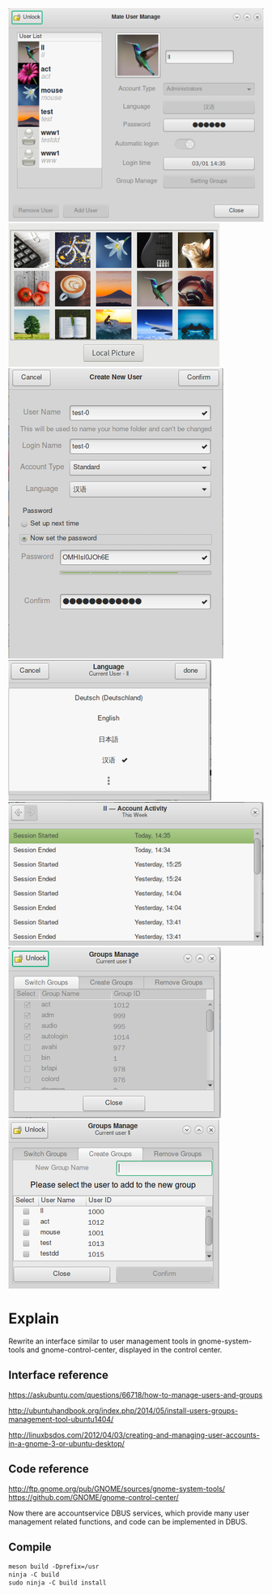 
![Homepage:](https://github.com/zhuyaliang/images/blob/master/000.png)
![Choose Images:](https://github.com/zhuyaliang/images/blob/master/001.png)
![Add User:](https://github.com/zhuyaliang/images/blob/master/002.png)
![choose lang:](https://github.com/zhuyaliang/images/blob/master/008.png)
![view login:](https://github.com/zhuyaliang/images/blob/master/009.png)
![Group set:](https://github.com/zhuyaliang/images/blob/master/006.png)
![Group add:](https://github.com/zhuyaliang/images/blob/master/007.png)
# Explain

Rewrite an interface similar to user management tools in gnome-system-tools and gnome-control-center, displayed in the control center.

## Interface reference

https://askubuntu.com/questions/66718/how-to-manage-users-and-groups

http://ubuntuhandbook.org/index.php/2014/05/install-users-groups-management-tool-ubuntu1404/

http://linuxbsdos.com/2012/04/03/creating-and-managing-user-accounts-in-a-gnome-3-or-ubuntu-desktop/

## Code reference

http://ftp.gnome.org/pub/GNOME/sources/gnome-system-tools/
https://github.com/GNOME/gnome-control-center/

Now there are accountservice DBUS services, which provide many user management related functions, and code can be implemented in DBUS.

## Compile

```
meson build -Dprefix=/usr
ninja -C build
sudo ninja -C build install


